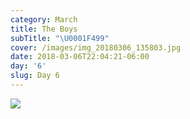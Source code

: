 ```yaml
---
category: March
title: The Boys
subTitle: "\U0001F499"
cover: /images/img_20180306_135803.jpg
date: 2018-03-06T22:04:21-06:00
day: '6'
slug: Day 6
---
```

![](/images/img_20180306_135803.jpg)
